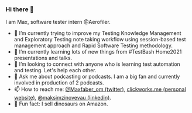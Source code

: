 ### Hi there 👋

I am Max, software tester intern @Aerofiler.

- 🐛 I’m currently trying to improve my Testing Knowledge Management and Exploratory Testing note taking workflow using session-based test management approach and Rapid Software Testing methodology. 
- 🌱 I’m currently learning lots of new things from #TestBash Home2021 presentations and talks.
- 👯 I’m looking to connect with anyone who is learning test automation and testing. Let's help each other.
- 💬 Ask me about podcasting or podcasts. I am a big fan and currently involved in production of 2 podcasts.
- 📫 How to reach me: [@Maxfaber_om (twitter)](https://twitter.com/maxfaber_Om), [clickworks.me (personal website)](http://clickworks.me/), [@maksimzinovevau (linkedin)](https://www.linkedin.com/in/maksimzinovevau/).
- 🦖 Fun fact: I sell dinosaurs on Amazon.
